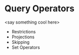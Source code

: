 # Query Operators

&lt;say something cool here&gt;

* Restrictions
* Projections
* Skipping
* Set Operators



